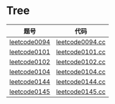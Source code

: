 # Tree

| 题号 | 代码 |
| --- | --- |
| [leetcode0094](https://leetcode-cn.com/problems/binary-tree-inorder-traversal/) | [leetcode0094.cc](./leetcode0094.cc)  |
| [leetcode0101](https://leetcode-cn.com/problems/symmetric-tree/) | [leetcode0101.cc](./leetcode0101.cc)  |
| [leetcode0102](https://leetcode-cn.com/problems/binary-tree-level-order-traversal/) | [leetcode0102.cc](./leetcode0102.cc)  |
| [leetcode0104](https://leetcode-cn.com/problems/maximum-depth-of-binary-tree/) | [leetcode0104.cc](./leetcode0104.cc)  |
| [leetcode0144](https://leetcode-cn.com/problems/binary-tree-preorder-traversal/) | [leetcode0144.cc](./leetcode0144.cc)  |
| [leetcode0145](https://leetcode-cn.com/problems/binary-tree-postorder-traversal/) | [leetcode0145.cc](./leetcode0145.cc)  |

